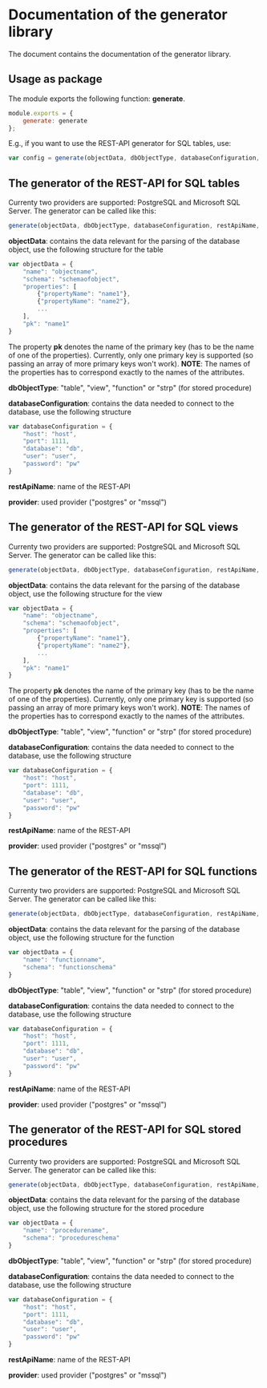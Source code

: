 # Documentation of the generator library

The document contains the documentation of the generator library.

## Usage as package
The module exports the following function: **generate**.

```javascript
module.exports = {
    generate: generate
};
```
E.g., if you want to use the REST-API generator for SQL tables, use: 
```javascript
var config = generate(objectData, dbObjectType, databaseConfiguration, restApiName, provider);
```

## The generator of the REST-API for SQL tables 
Currenty two providers are supported: PostgreSQL and Microsoft SQL Server.
The generator can be called like this:
```javascript
generate(objectData, dbObjectType, databaseConfiguration, restApiName, provider);
```
**objectData**: contains the data relevant for the parsing of the database object, 
use the following structure for the table
```javascript
var objectData = {
    "name": "objectname",
    "schema": "schemaofobject",
    "properties": [
        {"propertyName": "name1"},
        {"propertyName": "name2"},
        ...
    ],
    "pk": "name1"
}
```
The property **pk** denotes the name of the primary key (has to be the name of one of the properties).
Currently, only one primary key is supported (so passing an array of more primary keys won't work).
**NOTE**: The names of the properties has to correspond exactly to the names of the attributes.

**dbObjectType**: "table", "view", "function" or "strp" (for stored procedure)

**databaseConfiguration**: contains the data needed to connect to the database, 
use the following structure
```javascript
var databaseConfiguration = {
    "host": "host",
    "port": 1111,
    "database": "db",
    "user": "user",
    "password": "pw"
}
```
**restApiName**: name of the REST-API

**provider**: used provider ("postgres" or "mssql")

## The generator of the REST-API for SQL views
Currenty two providers are supported: PostgreSQL and Microsoft SQL Server.
The generator can be called like this:
```javascript
generate(objectData, dbObjectType, databaseConfiguration, restApiName, provider);
```
**objectData**: contains the data relevant for the parsing of the database object, 
use the following structure for the view
```javascript
var objectData = {
    "name": "objectname",
    "schema": "schemaofobject",
    "properties": [
        {"propertyName": "name1"},
        {"propertyName": "name2"},
        ...
    ],
    "pk": "name1"
}
```
The property **pk** denotes the name of the primary key (has to be the name of one of the properties).
Currently, only one primary key is supported (so passing an array of more primary keys won't work).
**NOTE**: The names of the properties has to correspond exactly to the names of the attributes.

**dbObjectType**: "table", "view", "function" or "strp" (for stored procedure)

**databaseConfiguration**: contains the data needed to connect to the database, 
use the following structure
```javascript
var databaseConfiguration = {
    "host": "host",
    "port": 1111,
    "database": "db",
    "user": "user",
    "password": "pw"
}
```
**restApiName**: name of the REST-API

**provider**: used provider ("postgres" or "mssql")

## The generator of the REST-API for SQL functions
Currenty two providers are supported: PostgreSQL and Microsoft SQL Server.
The generator can be called like this:
```javascript
generate(objectData, dbObjectType, databaseConfiguration, restApiName, provider);
```
**objectData**: contains the data relevant for the parsing of the database object, 
use the following structure for the function
```javascript
var objectData = {
    "name": "functionname",
    "schema": "functionschema"
}
```

**dbObjectType**: "table", "view", "function" or "strp" (for stored procedure)

**databaseConfiguration**: contains the data needed to connect to the database, 
use the following structure
```javascript
var databaseConfiguration = {
    "host": "host",
    "port": 1111,
    "database": "db",
    "user": "user",
    "password": "pw"
}
```
**restApiName**: name of the REST-API

**provider**: used provider ("postgres" or "mssql")

## The generator of the REST-API for SQL stored procedures
Currenty two providers are supported: PostgreSQL and Microsoft SQL Server.
The generator can be called like this:
```javascript
generate(objectData, dbObjectType, databaseConfiguration, restApiName, provider);
```
**objectData**: contains the data relevant for the parsing of the database object,
use the following structure for the stored procedure
```javascript
var objectData = {
    "name": "procedurename",
    "schema": "procedureschema"
}
```

**dbObjectType**: "table", "view", "function" or "strp" (for stored procedure)

**databaseConfiguration**: contains the data needed to connect to the database, 
use the following structure
```javascript
var databaseConfiguration = {
    "host": "host",
    "port": 1111,
    "database": "db",
    "user": "user",
    "password": "pw"
}
```
**restApiName**: name of the REST-API

**provider**: used provider ("postgres" or "mssql")